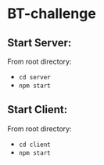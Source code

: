 # BT-challenge

## Start Server:
From root directory:
- ```cd server```
- ```npm start```

## Start Client:
From root directory:
- ```cd client```
- ```npm start```